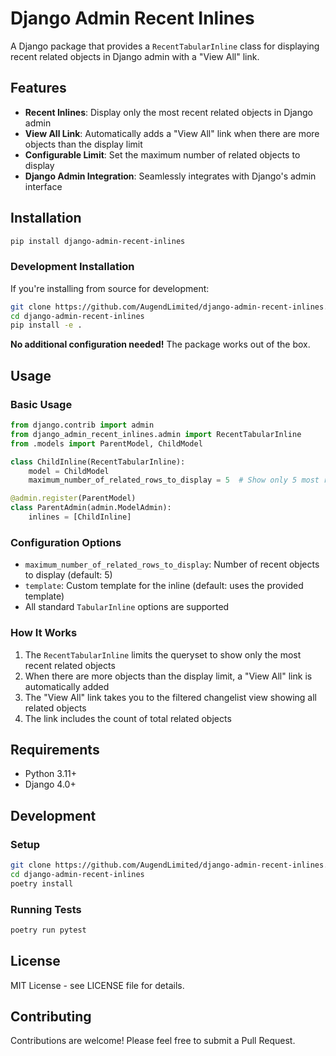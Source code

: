 # Django Admin Recent Inlines

A Django package that provides a `RecentTabularInline` class for displaying recent related objects in Django admin with a "View All" link.

## Features

- **Recent Inlines**: Display only the most recent related objects in Django admin
- **View All Link**: Automatically adds a "View All" link when there are more objects than the display limit
- **Configurable Limit**: Set the maximum number of related objects to display
- **Django Admin Integration**: Seamlessly integrates with Django's admin interface

## Installation

```bash
pip install django-admin-recent-inlines
```

### Development Installation

If you're installing from source for development:

```bash
git clone https://github.com/AugendLimited/django-admin-recent-inlines.git
cd django-admin-recent-inlines
pip install -e .
```

**No additional configuration needed!** The package works out of the box.

## Usage

### Basic Usage

```python
from django.contrib import admin
from django_admin_recent_inlines.admin import RecentTabularInline
from .models import ParentModel, ChildModel

class ChildInline(RecentTabularInline):
    model = ChildModel
    maximum_number_of_related_rows_to_display = 5  # Show only 5 most recent

@admin.register(ParentModel)
class ParentAdmin(admin.ModelAdmin):
    inlines = [ChildInline]
```

### Configuration Options

- `maximum_number_of_related_rows_to_display`: Number of recent objects to display (default: 5)
- `template`: Custom template for the inline (default: uses the provided template)
- All standard `TabularInline` options are supported

### How It Works

1. The `RecentTabularInline` limits the queryset to show only the most recent related objects
2. When there are more objects than the display limit, a "View All" link is automatically added
3. The "View All" link takes you to the filtered changelist view showing all related objects
4. The link includes the count of total related objects

## Requirements

- Python 3.11+
- Django 4.0+

## Development

### Setup

```bash
git clone https://github.com/AugendLimited/django-admin-recent-inlines.git
cd django-admin-recent-inlines
poetry install
```

### Running Tests

```bash
poetry run pytest
```

## License

MIT License - see LICENSE file for details.

## Contributing

Contributions are welcome! Please feel free to submit a Pull Request.
